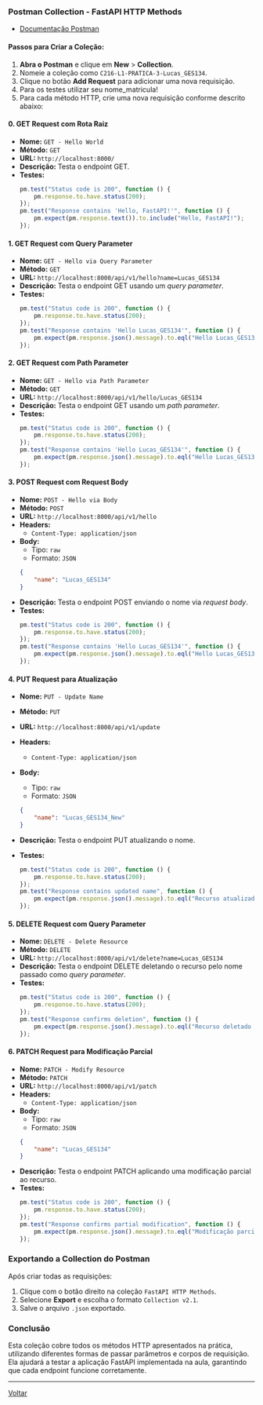 ### Postman Collection - FastAPI HTTP Methods

- [Documentação Postman](https://learning.postman.com/docs/getting-started/overview/)
#### Passos para Criar a Coleção:

1. **Abra o Postman** e clique em **New** > **Collection**.
2. Nomeie a coleção como `C216-L1-PRATICA-3-Lucas_GES134`.
3. Clique no botão **Add Request** para adicionar uma nova requisição.
4. Para os testes utilizar seu nome_matricula!
5. Para cada método HTTP, crie uma nova requisição conforme descrito abaixo:

#### 0. GET Request com Rota Raiz
- **Nome:** `GET - Hello World`
- **Método:** `GET`
- **URL:** `http://localhost:8000/`
- **Descrição:** Testa o endpoint GET.
- **Testes:** 
    ```javascript
    pm.test("Status code is 200", function () {
        pm.response.to.have.status(200);
    });
    pm.test("Response contains 'Hello, FastAPI!'", function () {
        pm.expect(pm.response.text()).to.include("Hello, FastAPI!");
    });
    ``` 

#### 1. GET Request com Query Parameter
- **Nome:** `GET - Hello via Query Parameter`
- **Método:** `GET`
- **URL:** `http://localhost:8000/api/v1/hello?name=Lucas_GES134`
- **Descrição:** Testa o endpoint GET usando um *query parameter*.
- **Testes:** 
    ```javascript
    pm.test("Status code is 200", function () {
        pm.response.to.have.status(200);
    });
    pm.test("Response contains 'Hello Lucas_GES134'", function () {
        pm.expect(pm.response.json().message).to.eql("Hello Lucas_GES134");
    });
    ```

#### 2. GET Request com Path Parameter
- **Nome:** `GET - Hello via Path Parameter`
- **Método:** `GET`
- **URL:** `http://localhost:8000/api/v1/hello/Lucas_GES134`
- **Descrição:** Testa o endpoint GET usando um *path parameter*.
- **Testes:** 
    ```javascript
    pm.test("Status code is 200", function () {
        pm.response.to.have.status(200);
    });
    pm.test("Response contains 'Hello Lucas_GES134'", function () {
        pm.expect(pm.response.json().message).to.eql("Hello Lucas_GES134");
    });
    ```

#### 3. POST Request com Request Body
- **Nome:** `POST - Hello via Body`
- **Método:** `POST`
- **URL:** `http://localhost:8000/api/v1/hello`
- **Headers:** 
    - `Content-Type: application/json`
- **Body:** 
    - Tipo: `raw`
    - Formato: `JSON`
    ```json
    {
        "name": "Lucas_GES134"
    }
    ```
- **Descrição:** Testa o endpoint POST enviando o nome via *request body*.
- **Testes:** 
    ```javascript
    pm.test("Status code is 200", function () {
        pm.response.to.have.status(200);
    });
    pm.test("Response contains 'Hello Lucas_GES134'", function () {
        pm.expect(pm.response.json().message).to.eql("Hello Lucas_GES134");
    });
    ```

#### 4. PUT Request para Atualização
- **Nome:** `PUT - Update Name`
- **Método:** `PUT`
- **URL:** `http://localhost:8000/api/v1/update`
- **Headers:** 
    - `Content-Type: application/json`
- **Body:** 
    - Tipo: `raw`
    - Formato: `JSON`
    ```json
    {
        "name": "Lucas_GES134_New"
    }
    ```

- **Descrição:** Testa o endpoint PUT atualizando o nome.
- **Testes:** 
    ```javascript
    pm.test("Status code is 200", function () {
        pm.response.to.have.status(200);
    });
    pm.test("Response contains updated name", function () {
        pm.expect(pm.response.json().message).to.eql("Recurso atualizado com o nome: Lucas_GES134_New");
    });
    ```

#### 5. DELETE Request com Query Parameter
- **Nome:** `DELETE - Delete Resource`
- **Método:** `DELETE`
- **URL:** `http://localhost:8000/api/v1/delete?name=Lucas_GES134`
- **Descrição:** Testa o endpoint DELETE deletando o recurso pelo nome passado como *query parameter*.
- **Testes:** 
    ```javascript
    pm.test("Status code is 200", function () {
        pm.response.to.have.status(200);
    });
    pm.test("Response confirms deletion", function () {
        pm.expect(pm.response.json().message).to.eql("Recurso deletado com o nome: Lucas_GES134");
    });
    ```

#### 6. PATCH Request para Modificação Parcial
- **Nome:** `PATCH - Modify Resource`
- **Método:** `PATCH`
- **URL:** `http://localhost:8000/api/v1/patch`
- **Headers:** 
    - `Content-Type: application/json`
- **Body:** 
    - Tipo: `raw`
    - Formato: `JSON`
    ```json
    {
        "name": "Lucas_GES134"
    }
    ```
- **Descrição:** Testa o endpoint PATCH aplicando uma modificação parcial ao recurso.
- **Testes:** 
    ```javascript
    pm.test("Status code is 200", function () {
        pm.response.to.have.status(200);
    });
    pm.test("Response confirms partial modification", function () {
        pm.expect(pm.response.json().message).to.eql("Modificação parcial aplicada ao recurso com o nome: Lucas_GES134");
    });
    ```

### Exportando a Collection do Postman

Após criar todas as requisições:

1. Clique com o botão direito na coleção `FastAPI HTTP Methods`.
2. Selecione **Export** e escolha o formato `Collection v2.1`.
3. Salve o arquivo `.json` exportado.

### Conclusão

Esta coleção cobre todos os métodos HTTP apresentados na prática, utilizando diferentes formas de passar parâmetros e corpos de requisição. Ela ajudará a testar a aplicação FastAPI implementada na aula, garantindo que cada endpoint funcione corretamente.

---

[Voltar](../middleware_fastapi.md)